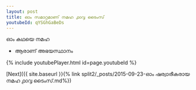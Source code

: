 ```yaml
---
layout: post
title: ഓം സമാറ്റമാണ് നമഹ ൧൦൮ ടൈംസ്
youtubeId: qYSGhGaBeDs
---
```

 
 
 ഓം കഥയെ നമഹ 
 
 -  ആരാണ് അഭയസ്ഥാനം 
 
  
 
  
 
 
 
 
 
 


{% include youtubePlayer.html id=page.youtubeId %}
 
[Next]({{ site.baseurl }}{% link  split2/_posts/2015-09-23-ഓം ഷര്വാരീകരായ നമഹ ൧൦൮ ടൈംസ്.md%})
 
